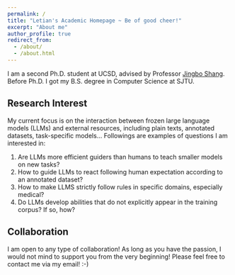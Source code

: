 ```yaml
---
permalink: /
title: "Letian's Academic Homepage ~ Be of good cheer!"
excerpt: "About me"
author_profile: true
redirect_from: 
  - /about/
  - /about.html
---
```


I am a second Ph.D. student at UCSD, advised by Professor [Jingbo Shang](https://shangjingbo1226.github.io/). Before Ph.D. I got my B.S. degree in Computer Science at SJTU.

Research Interest
------
My current focus is on the interaction between frozen large language models (LLMs) and external resources, including plain texts, annotated datasets, task-specific models... Followings are examples of questions I am interested in:

1. Are LLMs more efficient guiders than humans to teach smaller models on new tasks?
2. How to guide LLMs to react following human expectation according to an annotated dataset?
3. How to make LLMS strictly follow rules in specific domains, especially medical?
4. Do LLMs develop abilities that do not explicitly appear in the training corpus? If so, how?

Collaboration
------
I am open to any type of collaboration! As long as you have the passion, I would not mind to support you from the very beginning! Please feel free to contact me via my email! :-)
